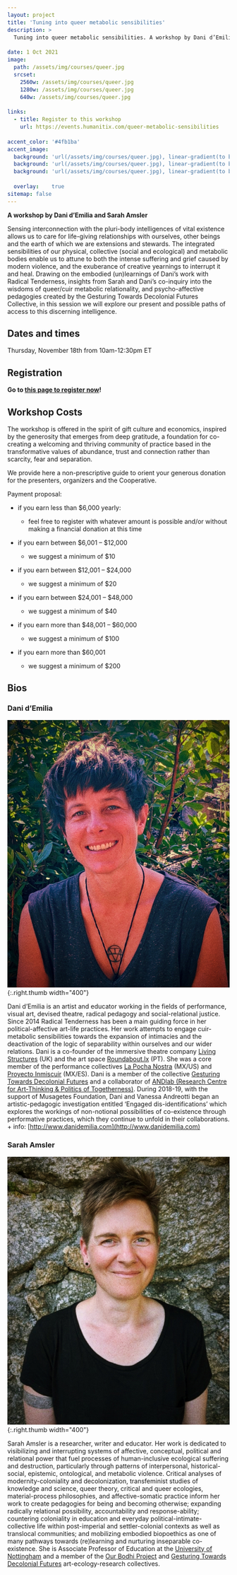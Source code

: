 ```yaml
---
layout: project
title: 'Tuning into queer metabolic sensibilities'
description: >
  Tuning into queer metabolic sensibilities. A workshop by Dani d’Emilia and Sarah Amsler

date: 1 Oct 2021
image:
  path: /assets/img/courses/queer.jpg
  srcset:
    2560w: /assets/img/courses/queer.jpg
    1280w: /assets/img/courses/queer.jpg
    640w: /assets/img/courses/queer.jpg

links:
  - title: Register to this workshop
    url: https://events.humanitix.com/queer-metabolic-sensibilities

accent_color: '#4fb1ba'
accent_image:
  background: 'url(/assets/img/courses/queer.jpg), linear-gradient(to bottom, #0a7b81 0%, #01636e 25%, #02505b 50%, #073a4a 75%, #082e39 100%)'
  background: 'url(/assets/img/courses/queer.jpg), linear-gradient(to bottom, #7f7053 0%, #72654b 25%, #665a42 50%, #594e3a 75%, #4c4332 100% )'
  background: 'url(/assets/img/courses/queer.jpg), linear-gradient(to bottom, #665a42 0%, #594e3a 25%, #4c4332 50%, #40382a 75%, #332d21 100% )'

  overlay:    true
sitemap: false
---
```


**A workshop by Dani d’Emilia and Sarah Amsler**

Sensing interconnection with the pluri-body intelligences of vital existence allows us to care for life-giving relationships with ourselves, other beings and the earth of which we are extensions and stewards. The integrated sensibilities of our physical, collective (social and ecological) and metabolic bodies enable us to attune to both the intense suffering and grief caused by modern violence, and the exuberance of creative yearnings to interrupt it and heal. Drawing on the embodied (un)learnings of Dani’s work with Radical Tenderness, insights from Sarah and Dani’s co-inquiry into the wisdoms of queer/cuir metabolic relationality, and psycho-affective pedagogies created by the Gesturing Towards Decolonial Futures Collective, in this session we will explore our present and possible paths of access to this discerning intelligence.

## Dates and times

Thursday, November 18th from 10am-12:30pm ET

## Registration

**Go to [this page to register now](https://events.humanitix.com/queer-metabolic-sensibilities)!**

## Workshop Costs

The workshop is offered in the spirit of gift culture and economics, inspired by the generosity that emerges from deep gratitude, a foundation for co-creating a welcoming and thriving community of practice based in the transformative values of abundance, trust and connection rather than scarcity, fear and separation.

We provide here a non-prescriptive guide to orient your generous donation for the presenters, organizers and the Cooperative.

Payment proposal:

* if you earn less than $6,000 yearly:
  * feel free to register with whatever amount is possible and/or without making a financial donation at this time

* if you earn between $6,001 – $12,000
  * we suggest a minimum of $10

* if you earn between $12,001 – $24,000
  * we suggest a minimum of $20

* if you earn between $24,001 – $48,000
  * we suggest a minimum of $40

* if you earn more than $48,001 – $60,000
  * we suggest a minimum of $100

* if you earn more than $60,001
  * we suggest a minimum of $200


## Bios

### Dani d’Emilia

![](/assets/img/courses/queer/dani.jpg){:.right.thumb width="400"}

Dani d’Emilia is an artist and educator working in the fields of performance, visual art, devised theatre, radical pedagogy and social-relational justice. Since 2014 Radical Tenderness has been a main guiding force in her political-affective art-life practices. Her work attempts to engage cuir-metabolic sensibilities towards the expansion of intimacies and the deactivation of the logic of separability within ourselves and our wider relations. Dani is a co-founder of the immersive theatre company [Living Structures](http://www.livingstructures.co.uk/) (UK) and the art space [Roundabout.lx](https://www.and-lab.org/?lang=en) (PT). She was a core member of the performance collectives [La Pocha Nostra](https://www.guillermogomezpena.com/la-pocha-nostra/) (MX/US) and [Proyecto Inmiscuir](https://danidemilia.com/about-proyecto-inmiscuir/) (MX/ES). Dani is a member of the collective [Gesturing Towards Decolonial Futures](https://decolonialfutures.net/) and a collaborator of [ANDlab (Research Centre for Art-Thinking & Politics of Togetherness)](https://www.and-lab.org/?lang=en). During 2018-19, with the support of Musagetes Foundation, Dani and Vanessa Andreotti began an artistic-pedagogic investigation entitled ‘Engaged dis-identifications’ which explores the workings of non-notional possibilities of co-existence through performative practices, which they continue to unfold in their collaborations. + info: [http://www.danidemilia.com](http://www.danidemilia.com)


### Sarah Amsler

![](/assets/img/courses/queer/sarah.jpg){:.right.thumb width="400"}

Sarah Amsler is a researcher, writer and educator. Her work is dedicated to visibilizing and interrupting systems of affective, conceptual, political and relational power that fuel processes of human-inclusive ecological suffering and destruction, particularly through patterns of interpersonal, historical-social, epistemic, ontological, and metabolic violence. Critical analyses of modernity-coloniality and decolonization, transfeminist studies of knowledge and science, queer theory, critical and queer ecologies, material-process philosophies, and affective-somatic practice inform her work to create pedagogies for being and becoming otherwise; expanding radically relational possibility, accountability and response-ability; countering coloniality in education and everyday political-intimate-collective life within post-imperial and settler-colonial contexts as well as translocal communities; and mobilizing embodied biopoethics as one of many pathways towards (re)learning and nurturing inseparable co-existence. She is Associate Professor of Education at the [University of Nottingham](https://www.nottingham.ac.uk/education/people/sarah.amsler) and a member of the [Our Bodhi Project](https://www.ourbodhiproject.com/) and [Gesturing Towards Decolonial Futures](https://decolonialfutures.net/) art-ecology-research collectives.
